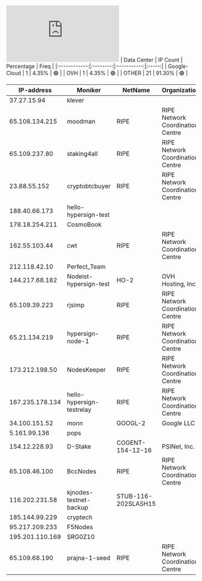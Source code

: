 ![Diagramm](https://github.com/obajay/StateSync-snapshots/blob/main/Projects/Hypersign/1/README.md)
| Data Center | IP Count | Percentage | Freq |
|:------------:|:--------:|:-----------:|:-----:|
| Google-Cloud | 1 | 4.35% | 🟢 |
| OVH | 1 | 4.35% | 🟢 |
| OTHER | 21 | 91.30% | 🟢 |

<!-- START_TABLE -->
| IP-address | Moniker | NetName | Organization |
|-------------|-------------|-------------|-------------|
| 37.27.15.94 | klever |  |  |
| 65.108.134.215 | moodman | RIPE | RIPE Network Coordination Centre |
| 65.109.237.80 | staking4all | RIPE | RIPE Network Coordination Centre |
| 23.88.55.152 | cryptobtcbuyer | RIPE | RIPE Network Coordination Centre |
| 188.40.66.173 | hello-hypersign-test |  |  |
| 178.18.254.211 | CosmoBook |  |  |
| 162.55.103.44 | cwt | RIPE | RIPE Network Coordination Centre |
| 212.118.42.10 | Perfect_Team |  |  |
| 144.217.68.182 | Nodeist-hypersign-test | HO-2 | OVH Hosting, Inc. |
| 65.109.39.223 | rjsimp | RIPE | RIPE Network Coordination Centre |
| 65.21.134.219 | hypersign-node-1 | RIPE | RIPE Network Coordination Centre |
| 173.212.198.50 | NodesKeeper | RIPE | RIPE Network Coordination Centre |
| 167.235.178.134 | hello-hypersign-testrelay | RIPE | RIPE Network Coordination Centre |
| 34.100.151.52 | monn | GOOGL-2 | Google LLC |
| 5.161.99.136 | pops |  |  |
| 154.12.228.93 | D-Stake | COGENT-154-12-16 | PSINet, Inc. |
| 65.108.46.100 | BccNodes | RIPE | RIPE Network Coordination Centre |
| 116.202.231.58 | kjnodes-testnet-backup | STUB-116-202SLASH15 |  |
| 185.144.99.229 | cryptech |  |  |
| 95.217.209.233 | F5Nodes |  |  |
| 195.201.110.169 | SRG0Z10 |  |  |
| 65.109.68.190 | prajna-1-seed | RIPE | RIPE Network Coordination Centre |

<!-- END_TABLE -->